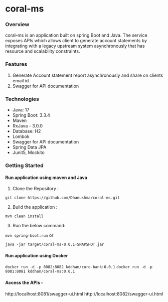 # **coral-ms**
### Overview

coral-ms is an application built on spring Boot and Java. The service exposes APIs which allows client to generate account statements by integrating with a legacy upstream system asynchronously that has resource and scalability
constraints.

### Features
1. Generate Account statement report asynchronously and share on clients email id
2. Swagger for API documentation


### Technologies

* Java: 17
* Spring Boot: 3.3.4
* Maven
* RxJava - 3.0.0 
* Database: H2
* Lombok
* Swagger for API documentation
* Spring Data JPA
* Junit5, Mockito

### Getting Started

#### Run application using maven and Java

1. Clone the Repository :

`git clone https://github.com/Dhanushma/coral-ms.git`

2. Build the application :

`mvn clean install`

3. Run the below command:

`mvn spring-boot:run` 
or 

`java -jar target/coral-ms-0.0.1-SNAPSHOT.jar`

#### Run application using Docker
`docker run -d -p 8082:8082 kddhan/core-bank:0.0.1`
`docker run -d -p 8081:8081 kddhan/coral-ms:0.0.1`

#### Access the APIs - 
http://localhost:8081/swagger-ui.html
http://localhost:8082/swagger-ui.html 